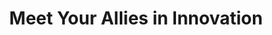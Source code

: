 ---
title: "Meet Your Allies in Innovation"
meta_title: "About"
description: "this is meta description"
image: "/images/avatar.png"
draft: false
content: "Welcome to Foundry64! I'm Gabe, and together with my co-founder Ify, we turn cutting-edge ideas into digital solutions that empower your business. We're more than just tech experts; we're your partners in redefining what's possible. Join us on this journey to innovate and achieve together."
team_members:
  - name: "Gabriel J. Pérez Irizarry"
    role: "Co-Founder & Visionary"
    nickname: "Gabe"
    image: "/images/team/gabe.jpeg"
    twitter_link: "https://twitter.com/gaburieru4649"
    linkedin_link: "https://www.linkedin.com/in/gabrieljperezirizarry/"
    bio: Hi, I'm Gabe. I’ve launched ventures like Caproni and guided tech innovation at startups like Cityrow. At Foundry64, I blend technology and creativity to craft solutions that excite and deliver. Off-duty, I’m exploring nature or diving into my next language learning adventure."
  - name: "Ifeanyichukwu Agu"
    role: "Co-Founder & Tech Strategist"
    nickname: "Ify"
    image: "https://images.unsplash.com/photo-1499470932971-a90681ce8530?ixlib=rb-1.2.1&ixid=MnwxMjA3fDB8MHxwaG90by1pYWdlfHx8fGVufDB8fHx8&auto=format&fit=crop&w=1470&q=80"
    twitter_link: "https://twitter.com/ify"
    linkedin_link: "https://www.linkedin.com/in/ify"
    bio: I'm Ify, with a rich tech background in AI and global team leadership. I love pushing the boundaries of what technology can do for us. When I’m not working, you might find me rock climbing or deep in meditation, balancing the mental with the physical."
---